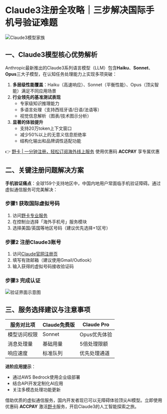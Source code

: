 # Claude3注册全攻略｜三步解决国际手机号验证难题

![Claude3模型家族](https://bbtdd.com/wp-content/uploads/img/7046338475100347.webp)

## 一、Claude3模型核心优势解析
Anthropic最新推出的Claude3系列语言模型（LLM）包含**Haiku**、**Sonnet**、**Opus**三大子模型，在认知任务处理能力上实现多项突破：

1. **多层级性能覆盖**：Haiku（高速响应）、Sonnet（平衡性能）、Opus（顶尖智能）满足不同应用场景
2. **行业领先的基准测试表现**
   - 专家级知识推理能力
   - 多语言处理（支持西班牙语/日语/法语等）
   - 视觉信息解析（图表/技术图示分析）
3. **显著的体验提升**
   - 支持20万token上下文窗口
   - 减少50%以上的无意义信息拒绝率
   - 结构化输出和品牌调性适配功能

👉 [野卡 | 一分钟注册，轻松订阅海外线上服务](https://bbtdd.com/yeka) 使用优惠码 **ACCPAY** 享专属优惠

## 二、关键注册问题解决方案
**手机验证痛点**：全球159个支持地区中，中国内地用户常面临手机验证障碍。通过虚拟通信服务可完美解决：

### 步骤1 获取国际虚拟号码
1. 访问[野卡专业服务](https://bbtdd.com/yeka)
2. 在控制台选择「海外手机号」服务模块
3. 选择美国/英国等地区号码（建议优先选择+1区号）

### 步骤2 注册Claude3账号
1. 访问[Claude官网注册页](https://claude.ai)
2. 填写有效邮箱（建议使用Gmail/Outlook）
3. 输入获得的虚拟号码接收验证码

### 步骤3 完成认证
![验证界面示意图](https://bbtdd.com/wp-content/uploads/img/581182211.webp)

## 三、服务选择建议与注意事项
| 服务对比项       | Claude免费版 | Claude Pro     |
|------------------|--------------|----------------|
| 模型访问权限     | Sonnet       | Opus优先体验   |
| 消息处理量       | 基础用量     | 5倍处理限额    |
| 响应速度         | 标准队列     | 优先处理通道   |

**进阶应用提示**：
- 通过AWS Bedrock使用企业级部署
- 结合API开发定制化AI应用
- 关注多模态处理功能更新

借助优质的虚拟通信服务，国内开发者现已可以无障碍体验顶尖AI模型。立即使用优惠码 **ACCPAY** 激活[野卡](https://bbtdd.com/yeka)服务，开启Claude3的人工智能探索之旅。